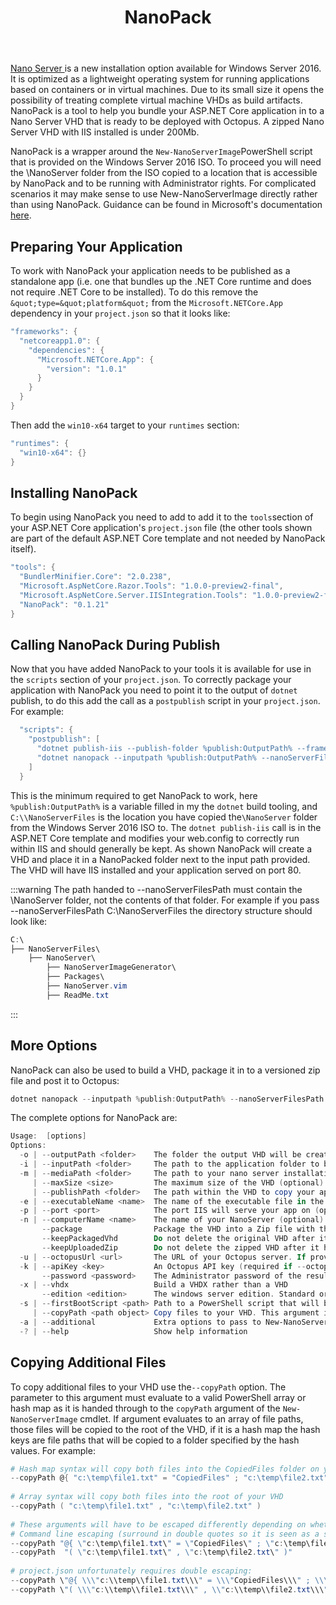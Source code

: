 ﻿---
title: NanoPack

---


[Nano Server ](https://technet.microsoft.com/en-us/windows-server-docs/get-started/getting-started-with-nano-server)is a new installation option available for Windows Server 2016. It is optimized as a lightweight operating system for running applications based on containers or in virtual machines. Due to its small size it opens the possibility of treating complete virtual machine VHDs as build artifacts. NanoPack is a tool to help you bundle your ASP.NET Core application in to a Nano Server VHD that is ready to be deployed with Octopus. A zipped Nano Server VHD with IIS installed is under 200Mb.


NanoPack is a wrapper around the `New-NanoServerImage`PowerShell script that is provided on the Windows Server 2016 ISO. To proceed you will need the \NanoServer folder from the ISO copied to a location that is accessible by NanoPack and to be running with Administrator rights. For complicated scenarios it may make sense to use New-NanoServerImage directly rather than using NanoPack. Guidance can be found in Microsoft's documentation [here](https://technet.microsoft.com/en-us/windows-server-docs/get-started/nano-server-quick-start).

## Preparing Your Application


To work with NanoPack your application needs to be published as a standalone app (i.e. one that bundles up the .NET Core runtime and does not require .NET Core to be installed). To do this remove the `&quot;type=&quot;platform&quot;` from the `Microsoft.NETCore.App` dependency in your `project.json` so that it looks like:

```powershell
"frameworks": {
  "netcoreapp1.0": {
    "dependencies": {
      "Microsoft.NETCore.App": {
        "version": "1.0.1"
      }
    }
  } 
}
```


Then add the `win10-x64` target to your `runtimes` section:

```powershell
"runtimes": {
  "win10-x64": {}
}
```

## Installing NanoPack


To begin using NanoPack you need to add to add it to the `tools`section of your ASP.NET Core application's `project.json` file (the other tools shown are part of the default ASP.NET Core template and not needed by NanoPack itself).

```powershell
"tools": {
  "BundlerMinifier.Core": "2.0.238",
  "Microsoft.AspNetCore.Razor.Tools": "1.0.0-preview2-final",
  "Microsoft.AspNetCore.Server.IISIntegration.Tools": "1.0.0-preview2-final",
  "NanoPack": "0.1.21"
}
```

## Calling NanoPack During Publish


Now that you have added NanoPack to your tools it is available for use in the `scripts` section of your `project.json`. To correctly package your application with NanoPack you need to point it to the output of `dotnet` publish, to do this add the call as a `postpublish` script in your `project.json`. For example:

```powershell
  "scripts": {
    "postpublish": [
      "dotnet publish-iis --publish-folder %publish:OutputPath% --framework %publish:FullTargetFramework%",
      "dotnet nanopack --inputpath %publish:OutputPath% --nanoServerFilesPath C:\\NanoServerFiles"
    ]
  }
```


This is the minimum required to get NanoPack to work, here `%publish:OutputPath%` is a variable filled in my the `dotnet` build tooling, and `C:\\NanoServerFiles` is the location you have copied the`\NanoServer` folder from the Windows Server 2016 ISO to. The `dotnet publish-iis` call is in the ASP.NET Core template and modifies your web.config to correctly run within IIS and should generally be kept. As shown NanoPack will create a VHD and place it in a NanoPacked folder next to the input path provided. The VHD will have IIS installed and your application served on port 80.

:::warning
The path handed to --nanoServerFilesPath must contain the \NanoServer folder, not the contents of that folder. For example if you pass --nanoServerFilesPath C:\\NanoServerFiles the directory structure should look like:

```powershell
C:\
├── NanoServerFiles\
    ├── NanoServer\
        ├── NanoServerImageGenerator\
        ├── Packages\       
        ├── NanoServer.vim
        ├── ReadMe.txt
```
:::

## More Options


NanoPack can also be used to build a VHD, package it in to a versioned zip file and post it to Octopus:

```powershell
dotnet nanopack --inputpath %publish:OutputPath% --nanoServerFilesPath C:\\NanoServerFiles --package --octopusUrl http:/my.octopus.server.com:8888 --apiKey API-MYOCTOPUSAPIKEY
```


The complete options for NanoPack are:

```powershell
Usage:  [options]
Options:
  -o | --outputPath <folder>    The folder the output VHD will be created (optional). If not supplied a /Nanopacked folder will be created one level up from your inputpath folder
  -i | --inputPath <folder>     The path to the application folder to be packaged (required)
  -m | --mediaPath <folder>     The path to your nano server installation files (required)
     | --maxSize <size>         The maximum size of the VHD (optional). Default is 4GB
     | --publishPath <folder>   The path within the VHD to copy your application to (optional). Default is /PublishedApp
  -e | --executableName <name>  The name of the executable file in the publish folder to extract version information from (optional, if not provided NanoPack will scan the target folder for an executable)
  -p | --port <port>            The port IIS will serve your app on (optional). Default is 80
  -n | --computerName <name>    The name of your NanoServer (optional). Default is NanoServer
       --package                Package the VHD into a Zip file with the app version in its name, ready to be pushed to Octopus
       --keepPackagedVhd        Do not delete the original VHD after it has been packaged with the --package option
       --keepUploadedZip        Do not delete the zipped VHD after it has been uploaded to Octopus
  -u | --octopusUrl <url>       The URL of your Octopus server. If provided, and --package is set, NanoPack will push the packaged VHD to the built in package feed (optional)
  -k | --apiKey <key>           An Octopus API key (required if --octopusUrl is set)
       --password <password>    The Administrator password of the resulting NanoServer image (optional). Default is P@ssw0rd
  -x | --vhdx                   Build a VHDX rather than a VHD
       --edition <edition>      The windows server edition. Standard or Datacenter
  -s | --firstBootScript <path> Path to a PowerShell script that will be copied to the VHD and run on its first boot. Multiple allowed.
     | --copyPath <path object> Copy files to your VHD. This argument is passed through to the  New-NanoServerImage cmdlet and must be a string that evals to a PowerShell array or hash map.
  -a | --additional             Extra options to pass to New-NanoServerImage, for example: -a "-Ipv4Address \"172.21.22.101\"". Multiple allowed.
  -? | --help                   Show help information
```

## Copying Additional Files


To copy additional files to your VHD use the`--copyPath` option. The parameter to this argument must evaluate to a valid PowerShell array or hash map as it is handed through to the `copyPath` argument of the `New-NanoServerImage` cmdlet. If argument evaluates to an array of file paths, those files will be copied to the root of the VHD, if it is a hash map the hash keys are file paths that will be copied to a folder specified by the hash values. For example:

```powershell
# Hash map syntax will copy both files into the CopiedFiles folder on your VHD
--copyPath @{ "c:\temp\file1.txt" = "CopiedFiles" ; "c:\temp\file2.txt" = "CopiedFiles" }
 
# Array syntax will copy both files into the root of your VHD
--copyPath ( "c:\temp\file1.txt" , "c:\temp\file2.txt" )
 
# These arguments will have to be escaped differently depending on whether you are calling NanoPack directly from the command line, or from within project.json
# Command line escaping (surround in double quotes so it is seen as a single string argument then escape other double quotes):
--copyPath "@{ \"c:\temp\file1.txt\" = \"CopiedFiles\" ; \"c:\temp\file2.txt\" = \"CopiedFiles\" }"
--copyPath  "( \"c:\temp\file1.txt\" , \"c:\temp\file2.txt\" )"
 
# project.json unfortunately requires double escaping:
--copyPath \"@{ \\\"c:\\temp\\file1.txt\\\" = \\\"CopiedFiles\\\" ; \\\"c:\\temp\\file2.txt\\\" = \\\"CopiedFiles\\\" }\"
--copyPath \"( \\\"c:\\temp\\file1.txt\\\" , \\"c:\\temp\\file2.txt\\\" )\"
```
